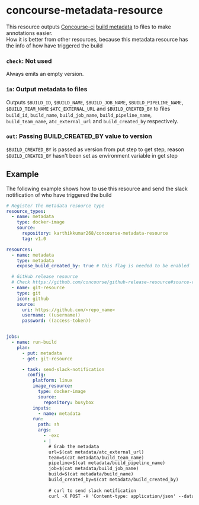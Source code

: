 # concourse-metadata-resource
This resource outputs [Concourse-ci](https://concourse-ci.org/) [build metadata](https://concourse-ci.org/implementing-resource-types.html#resource-metadata)
to files to make annotations easier.  
How it is better from other resources, because this metadata resource has the info of how have triggered the build

### `check`: Not used
Always emits an empty version.

### `in`: Output metadata to files
Outputs `$BUILD_ID`, `$BUILD_NAME`, `$BUILD_JOB_NAME`, `$BUILD_PIPELINE_NAME`, `$BUILD_TEAM_NAME` `$ATC_EXTERNAL_URL` and `$BUILD_CREATED_BY` to files `build_id`, `build_name`, `build_job_name`, `build_pipeline_name`, `build_team_name`, `atc_external_url` and `build_created_by` respectively.

### `out`: Passing BUILD_CREATED_BY value to version
`$BUILD_CREATED_BY` is passed as version from put step to get step, reason `$BUILD_CREATED_BY` hasn't been set as environment variable in get step

## Example
The following example shows how to use this resource and send the slack notification of who have triggered the build

```yaml
# Register the metadata resource type
resource_types:
  - name: metadata
    type: docker-image
    source:
      repository: karthikkumar268/concourse-metadata-resource
      tag: v1.0

resources:
  - name: metadata
    type: metadata
    expose_build_created_by: true # this flag is needed to be enabled 

  # GitHub release resource
  # Check https://github.com/concourse/github-release-resource#source-configuration for more info
  - name: git-resource
    type: git
    icon: github
    source:
      uri: https://github.com/<repo_name>
      username: ((username))
      password: ((access-token))


jobs:
  - name: run-build
    plan:
      - put: metadata
      - get: git-resource

      - task: send-slack-notification
        config:
          platform: linux
          image_resource:
            type: docker-image
            source:
              repository: busybox
          inputs:
            - name: metadata
          run:
            path: sh
            args:
              - -exc
              - |
                # Grab the metadata
                url=$(cat metadata/atc_external_url)
                team=$(cat metadata/build_team_name)
                pipeline=$(cat metadata/build_pipeline_name)
                job=$(cat metadata/build_job_name)
                build=$(cat metadata/build_name)
                build_created_by=$(cat metadata/build_created_by)
                
                # curl to send slack notification
                curl -X POST -H 'Content-type: application/json' --data '{"attachments":[{  "color":"#72C600", "fields":[{ "title":"Success", "value":"latest version of app has been deployed in by '$build_created_by'", "short":false }  ]}  ]}' ${webhook}
```

